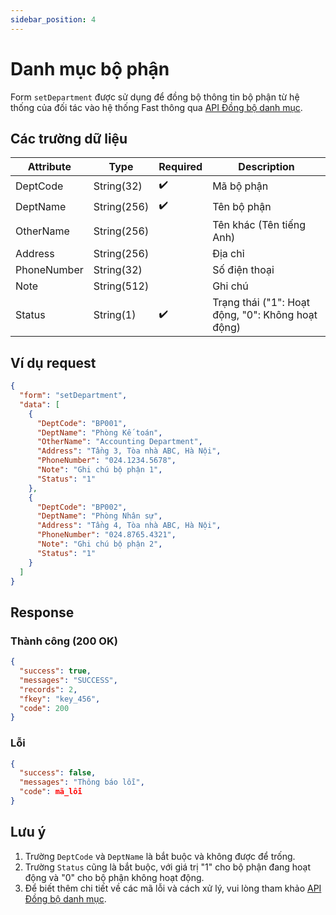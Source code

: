 ```yaml
---
sidebar_position: 4
---
```


# Danh mục bộ phận

Form `setDepartment` được sử dụng để đồng bộ thông tin bộ phận từ hệ thống của đối tác vào hệ thống Fast thông qua [API Đồng bộ danh mục](../sync-data).

## Các trường dữ liệu

| Attribute    | Type        | Required | Description          |
|--------------|-------------|----------|----------------------|
| DeptCode     | String(32)  | ✔️       | Mã bộ phận           |
| DeptName     | String(256) | ✔️       | Tên bộ phận          |
| OtherName    | String(256) |          | Tên khác (Tên tiếng Anh) |
| Address      | String(256) |          | Địa chỉ              |
| PhoneNumber  | String(32) |          | Số điện thoại        |
| Note         | String(512) |          | Ghi chú       |
| Status       | String(1)   | ✔️       | Trạng thái ("1": Hoạt động, "0": Không hoạt động) |

## Ví dụ request

```json
{
  "form": "setDepartment",
  "data": [
    {
      "DeptCode": "BP001",
      "DeptName": "Phòng Kế toán",
      "OtherName": "Accounting Department",
      "Address": "Tầng 3, Tòa nhà ABC, Hà Nội",
      "PhoneNumber": "024.1234.5678",
      "Note": "Ghi chú bộ phận 1",
      "Status": "1"
    },
    {
      "DeptCode": "BP002",
      "DeptName": "Phòng Nhân sự",
      "Address": "Tầng 4, Tòa nhà ABC, Hà Nội",
      "PhoneNumber": "024.8765.4321",
      "Note": "Ghi chú bộ phận 2",
      "Status": "1"
    }
  ]
}
```

## Response

### Thành công (200 OK)

```json
{
  "success": true,
  "messages": "SUCCESS",
  "records": 2,
  "fkey": "key_456",
  "code": 200
}
```

### Lỗi

```json
{
  "success": false,
  "messages": "Thông báo lỗi",
  "code": mã_lỗi
}
```

## Lưu ý

1. Trường `DeptCode` và `DeptName` là bắt buộc và không được để trống.
2. Trường `Status` cũng là bắt buộc, với giá trị "1" cho bộ phận đang hoạt động và "0" cho bộ phận không hoạt động.
3. Để biết thêm chi tiết về các mã lỗi và cách xử lý, vui lòng tham khảo [API Đồng bộ danh mục](../sync-data).
